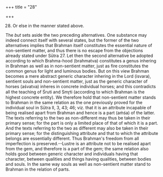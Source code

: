 +++
title = "28"

+++


28. Or else in the manner stated above.

The _but_ sets aside the two preceding alternatives. One substance may indeed connect itself with several states, but the former of the two alternatives implies that Brahman itself constitutes the essential nature of non-sentient matter, and thus there is no escape from the objections already stated under Sūtra 27. Let then the second alternative be adopted according to which Brahma-hood (brahmatva) constitutes a genus inhering in Brahman as well as in non-sentient matter, just as fire constitutes the common genus for light and luminous bodies. But on this view Brahman becomes a mere abstract generic character inhering in the Lord (isvara), sentient souls and non-sentient matter, just as the generic character of horses (aśvatva) inheres in concrete individual horses; and this contradicts all the teaching of Śruti and Smr̥ti (according to which Brahman is the highest concrete entity). We therefore hold that non-sentient matter stands to Brahman in the same relation as the one previously proved for the individual soul in Sūtra II, 3, 43; 46; viz. that it is an attribute incapable of being realised apart from Brahman and hence is a part (aṁśa) of the latter. The texts referring to the two as non-different may thus be taken in their primary sense; for the part is only a limited place of that of which it is a part. And the texts referring to the two as different may also be taken in their primary sense; for the distinguishing attribute and that to which the attribute belongs are essentially different. Thus Brahman's freedom from all imperfection is preserved.--Lustre is an attribute not to be realised apart from the gem, and therefore is a part of the gem; the same relation also holds good between generic character and individuals having that character, between qualities and things having qualities, between bodies and souls. In the same way souls as well as non-sentient matter stand to Brahman in the relation of parts.

